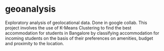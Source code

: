 # geoanalysis
Exploratory analysis of geolocational data. 
 Done in google collab.
 This project involves the use of K-Means Clustering to find the best accommodation for students in Bangalore by classifying accommodation for incoming students on the basis of their preferences on amenities, budget and proximity to the location.
